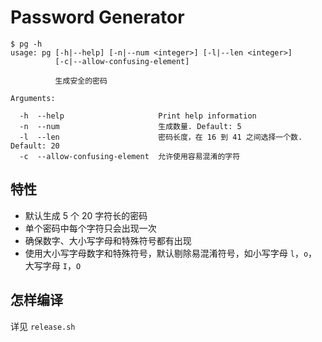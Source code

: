# Password Generator

```shell
$ pg -h
usage: pg [-h|--help] [-n|--num <integer>] [-l|--len <integer>]
          [-c|--allow-confusing-element]

          生成安全的密码

Arguments:

  -h  --help                     Print help information
  -n  --num                      生成数量. Default: 5
  -l  --len                      密码长度，在 16 到 41 之间选择一个数. Default: 20
  -c  --allow-confusing-element  允许使用容易混淆的字符
```

## 特性

- 默认生成 5 个 20 字符长的密码
- 单个密码中每个字符只会出现一次
- 确保数字、大小写字母和特殊符号都有出现
- 使用大小写字母数字和特殊符号，默认剔除易混淆符号，如小写字母 `l`，`o`，大写字母 `I`，`O`

## 怎样编译

详见 `release.sh`
